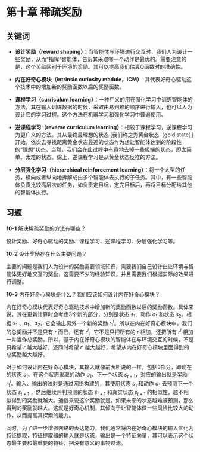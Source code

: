 # 第十章 稀疏奖励

## 关键词

- **设计奖励（reward shaping）**：当智能体与环境进行交互时，我们人为设计一些奖励，从而“指挥”智能体，告诉其采取哪一个动作是最优的。需要注意的是，这个奖励区别于环境的奖励。其可以提高我们估算Q函数时的准确性。

- **内在好奇心模块（intrinsic curiosity module，ICM）**：其代表好奇心驱动这个技术中的增加新的奖励函数以后的奖励函数。

- **课程学习（curriculum learning）**：一种广义的用在强化学习中训练智能体的方法，其在输入训练数据的时候，采取由易到难的顺序进行输入，也可以人为设计它的学习过程。这个方法在机器学习和强化学习中普遍使用。

- **逆课程学习（reverse curriculum learning）**：相较于课程学习，逆课程学习为更广义的方法。其从最终最理想的状态 [我们称之为黄金状态（gold state）] 开始，依次去寻找距离黄金状态最近的状态作为想让智能体达到的阶段性的“理想”状态。当然，我们会在此过程中有意地去掉一些极端的状态，即太简单、太难的状态。综上，逆课程学习是从黄金状态反推的方法。

- **分层强化学习（hierarchical reinforcement learning）**：将一个大型的任务，横向或者纵向地拆解成由多个智能体去执行的子任务。其中，有一些智能体负责比较高层次的任务，如负责定目标，定完目标后，再将目标分配给其他的智能体执行。


## 习题

**10-1** 解决稀疏奖励的方法有哪些？

设计奖励、好奇心驱动的奖励、课程学习、逆课程学习、分层强化学习等。

**10-2** 设计奖励存在什么主要问题？

主要的问题是我们人为设计的奖励需要领域知识，需要我们自己设计出让环境与智能体更好地交互的奖励，这需要不少的经验知识，并且需要我们根据实际的效果进行调整。

**10-3** 内在好奇心模块是什么？我们应该如何设计内在好奇心模块？

内在好奇心模块代表好奇心驱动技术中增加新的奖励函数以后的奖励函数。具体来说，其在更新计算时会考虑3个新的部分，分别是状态 $s_1$、动作 $a_1$ 和状态 $s_2$。根据 $s_1$ 、$a_1$、$a_2$，它会输出另外一个新的奖励 $r_1^i$。所以在内在好奇心模块中，我们的总奖励并不是只有 $r$ 而已，还有 $r^i$。它不是只把所有的 $r$ 相加，还把所有 $r^i$ 相加一并当作总奖励。所以，基于内在好奇心模块的智能体在与环境交互的时候，不是只希望 $r$ 越大越好，还同时希望 $r^i$ 越大越好，希望从内在好奇心模块里面得到的总奖励越大越好。

对于如何设计内在好奇心模块，其输入就像前面所说的一样，包括3部分，即现在的状态 $s_1$、在这个状态采取的动作 $a_1$、下一个状态 $s_{t+1}$，对应的输出就是奖励 $r_1^i$。输入、输出的映射是通过网络构建的，其使用状态 $s_1$ 和动作 $a_1$ 去预测下一个状态 $\hat{s}_{t+1}$ ，然后继续评判预测的状态 $\hat{s}_{t+1}$ 和真实状态 $s_{t+1}$ 的相似性，越不相似得到的奖励就越大。通俗来说这个奖励就是，如果未来的状态越难被预测，那么得到的奖励就越大。这就是好奇心机制，其倾向于让智能体做一些风险比较大的动作，从而提高其探索的能力。

同时，为了进一步增强网络的表达能力，我们通常将内在好奇心模块的输入优化为特征提取，特征提取器的输入就是状态，输出是一个特征向量，其可以表示这个状态最主要和最重要的特征，把没有意义的事物过滤。
